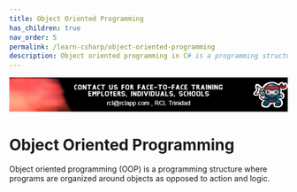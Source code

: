 ```yaml
---
title: Object Oriented Programming
has_children: true
nav_order: 5
permalink: /learn-csharp/object-oriented-programming
description: Object oriented programming in C# is a programming structure where programs are organized around objects as opposed to action and logic..
---
```


![banner](/banner.png)

# Object Oriented Programming

Object oriented programming (OOP) is a programming structure where programs are organized around objects as opposed to action and logic.
